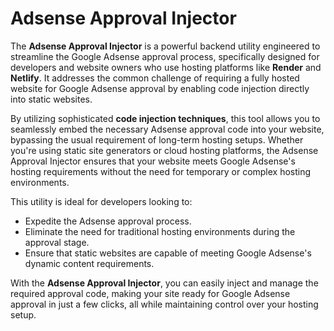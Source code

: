 # Adsense Approval Injector

The **Adsense Approval Injector** is a powerful backend utility engineered to streamline the Google Adsense approval process, specifically designed for developers and website owners who use hosting platforms like **Render** and **Netlify**. It addresses the common challenge of requiring a fully hosted website for Google Adsense approval by enabling code injection directly into static websites.

By utilizing sophisticated **code injection techniques**, this tool allows you to seamlessly embed the necessary Adsense approval code into your website, bypassing the usual requirement of long-term hosting setups. Whether you're using static site generators or cloud hosting platforms, the Adsense Approval Injector ensures that your website meets Google Adsense's hosting requirements without the need for temporary or complex hosting environments.

This utility is ideal for developers looking to:
- Expedite the Adsense approval process.
- Eliminate the need for traditional hosting environments during the approval stage.
- Ensure that static websites are capable of meeting Google Adsense's dynamic content requirements.

With the **Adsense Approval Injector**, you can easily inject and manage the required approval code, making your site ready for Google Adsense approval in just a few clicks, all while maintaining control over your hosting setup.
